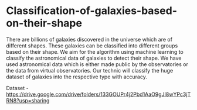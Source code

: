 # Classification-of-galaxies-based-on-their-shape
There are billions of galaxies discovered in the universe which are of different shapes. 
These galaxies can be classified into different groups based on their shape. 
We aim for the algorithm using machine learning to classify the astronomical data of galaxies to detect their shape. 
We have used astronomical data which is either made public by the observatories or the data from virtual observatories. 
Our technic will classify the huge dataset of galaxies into the respective type with accuracy.


Dataset - https://drive.google.com/drive/folders/133GOUPr4j2Pbd1AaO9gJI8wYPc3jTRN8?usp=sharing
